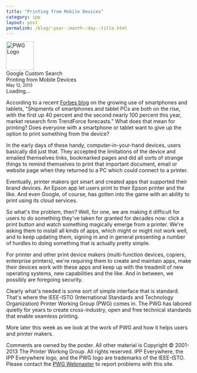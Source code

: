 ```yaml
---
title: "Printing from Mobile Devices"
category: ipp
layout: post
permalink: /blog/:year-:month-:day-:title.html
---
```


<!DOCTYPE html>
<html>
  <head>
    <meta http-equiv="X-UA-Compatible" content="IE=9">
    <title>Printing from Mobile Devices - Printer Working Group</title>
    <meta http-equiv="Content-Type" content="text/html; charset=UTF-8">
    <meta name="viewport" content="width=device-width">
    <link rel="stylesheet" href="http://www.google.com/cse/style/look/default.css" type="text/css">
    <link rel="stylesheet" type="text/css" href="../pwg.css">
    <link rel="shortcut icon" href="../pwg.png" type="image/png">
    <script type="text/javascript" src="http://www.google.com/jsapi"></script>
    <script type="text/javascript" src="../pwg.js"></script>
  </head>
  <body onload="load_sidebar('../');">
    <div id="PWGPage">
      <div id="PWGHeader">
        <div id="PWGHeaderBody">
          <div id="PWGLogo"><img src="../pwg.png" alt="PWG Logo" height="78" width="75"></div>
          <div id="PWGSearchForm">Google Custom Search</div>
          <div id="PWGTitle">Printing from Mobile Devices<br>
          <small>May 12, 2013</small></div>
        </div>
      </div>
      <div id="PWGBody">
        <div id="PWGSearchResults"></div>
        <div id="PWGSideBar">
          <div id="PWGSideBody">Loading...</div>
        </div>
        <div id="PWGContent">
          <div id="PWGContentBody">
	    <p>According to a recent <a href="http://www.forbes.com/sites/ralphjennings/2013/04/10/smartphones-tablets-tab-phones-edging-pcs-off-the-shelf/">Forbes blog</a> on the growing use of smartphones and tablets, "Shipments of smartphones and tablet PCs are both on the rise, with the first up 40 percent and the second nearly 100 percent this year, market research firm TrendForce forecasts." What does that mean for printing? Does everyone with a smartphone or tablet want to give up the option to print something from the device?</p>
	    <p>In the early days of these handy, computer-in-your-hand devices, users basically did just that. They accepted the limitations of the device and emailed themselves links, bookmarked pages and did all sorts of strange things to remind themselves to print that important document, email or website page when they returned to a PC which could connect to a printer.</p>
	    <p>Eventually, printer makers got smart and created apps that supported their brand devices. An Epson app let users print to their Epson printer and the like. And even Google, of course, has gotten into the game with an ability to print using its cloud services.</p>
	    <p>So what's the problem, then? Well, for one, we are making it difficult for users to do something they've taken for granted for decades now: click a print button and watch something magically emerge from a printer. We're asking them to install all kinds of apps, which might or might not work well, and to keep updating them, signing in and in general presenting a number of hurdles to doing something that is actually pretty simple.</p>
	    <p>For printer and other print device makers (multi-function devices, copiers, enterprise printers), we're requiring them to create and maintain apps, make their devices work with these apps and keep up with the treadmill of new operating systems, new capabilities and the like. And in between, we possibly are foregoing security.</p>
	    <p>Clearly what's needed is some sort of simple interface that is standard. That's where the IEEE-ISTO (International Standards and Technology Organization) Printer Working Group (PWG) comes in. The PWG has labored quietly for years to create cross-industry, open and free technical standards that enable seamless printing.</p>
	    <p>More later this week as we look at the work of PWG and how it helps users and printer makers.</p>
          </div>
        </div>
      </div>
      <div id="PWGFooter">
        <div id="PWGFooterBody">Comments are owned by the poster. All
          other material is Copyright © 2001-2013 The Printer Working
          Group. All rights reserved. IPP Everywhere, the IPP Everywhere logo, and the PWG logo are trademarks of the IEEE-ISTO. Please contact the <a
            href="mailto:webmaster@pwg.org">PWG Webmaster</a> to report
          problems with this site.</div>
      </div>
    </div>
  </body>
</html>
